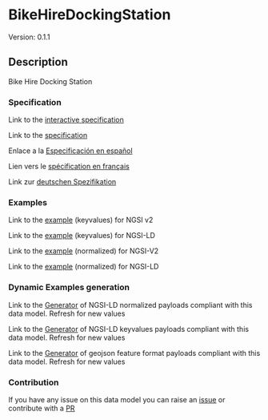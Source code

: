 # BikeHireDockingStation
Version: 0.1.1

## Description 

Bike Hire Docking Station
### Specification

Link to the [interactive specification](https://swagger.lab.fiware.org/?url=https://smart-data-models.github.io/dataModel.Transportation/BikeHireDockingStation/swagger.yaml)

Link to the [specification](https://github.com/smart-data-models/dataModel.Transportation/blob/master/BikeHireDockingStation/doc/spec.md)

Enlace a la [Especificación en español](https://github.com/smart-data-models/dataModel.Transportation/blob/master/BikeHireDockingStation/doc/spec_ES.md)

Lien vers le [spécification en français](https://github.com/smart-data-models/dataModel.Transportation/blob/master/BikeHireDockingStation/doc/spec_FR.md)

Link zur [deutschen Spezifikation](https://github.com/smart-data-models/dataModel.Transportation/blob/master/BikeHireDockingStation/doc/spec_DE.md)
### Examples

Link to the [example](https://smart-data-models.github.io/dataModel.Transportation/BikeHireDockingStation/examples/example.json) (keyvalues) for NGSI v2

Link to the [example](https://smart-data-models.github.io/dataModel.Transportation/BikeHireDockingStation/examples/example.jsonld) (keyvalues) for NGSI-LD

Link to the [example](https://smart-data-models.github.io/dataModel.Transportation/BikeHireDockingStation/examples/example-normalized.json) (normalized) for NGSI-V2

Link to the [example](https://smart-data-models.github.io/dataModel.Transportation/BikeHireDockingStation/examples/example-normalized.jsonld) (normalized) for NGSI-LD
### Dynamic Examples generation

Link to the [Generator](https://smartdatamodels.org/extra/ngsi-ld_generator.php?schemaUrl=https://raw.githubusercontent.com/smart-data-models/dataModel.Transportation/master/BikeHireDockingStation/schema.json&email=info@smartdatamodels.org) of NGSI-LD normalized payloads compliant with this data model. Refresh for new values

Link to the [Generator](https://smartdatamodels.org/extra/ngsi-ld_generator_keyvalues.php?schemaUrl=https://raw.githubusercontent.com/smart-data-models/dataModel.Transportation/master/BikeHireDockingStation/schema.json&email=info@smartdatamodels.org) of NGSI-LD keyvalues payloads compliant with this data model. Refresh for new values

Link to the [Generator](https://smartdatamodels.org/extra/geojson_features_generator.php?schemaUrl=https://raw.githubusercontent.com/smart-data-models/dataModel.Transportation/master/BikeHireDockingStation/schema.json&email=info@smartdatamodels.org) of geojson feature format payloads compliant with this data model. Refresh for new values
### Contribution

 If you have any issue on this data model you can raise an [issue](https://github.com/smart-data-models/dataModel.Transportation/issues)  or contribute with a [PR](https://github.com/smart-data-models/dataModel.Transportation/pulls)